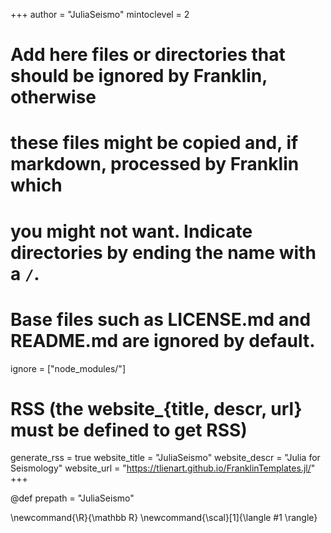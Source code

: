 <!--
Add here global page variables to use throughout your website.
-->
+++
author = "JuliaSeismo"
mintoclevel = 2

# Add here files or directories that should be ignored by Franklin, otherwise
# these files might be copied and, if markdown, processed by Franklin which
# you might not want. Indicate directories by ending the name with a `/`.
# Base files such as LICENSE.md and README.md are ignored by default.
ignore = ["node_modules/"]

# RSS (the website_{title, descr, url} must be defined to get RSS)
generate_rss = true
website_title = "JuliaSeismo"
website_descr = "Julia for Seismology"
website_url   = "https://tlienart.github.io/FranklinTemplates.jl/"
+++

@def prepath = "JuliaSeismo"

<!--
Add here global latex commands to use throughout your pages.
-->
\newcommand{\R}{\mathbb R}
\newcommand{\scal}[1]{\langle #1 \rangle}
